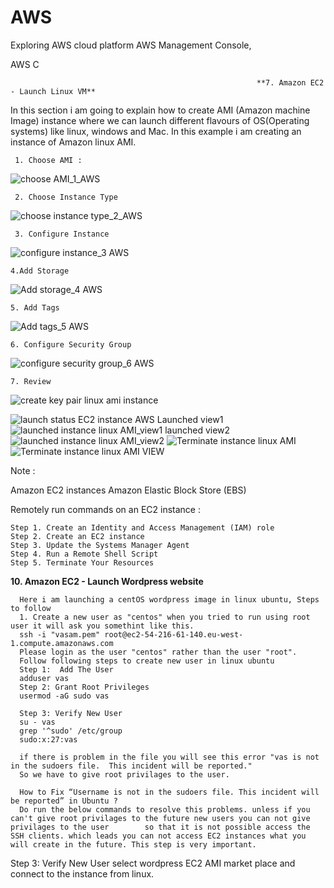 # AWS
Exploring AWS cloud platform
AWS Management Console,

AWS C

                                                           **7. Amazon EC2 - Launch Linux VM**

In this section i am going to explain how to create AMI (Amazon machine Image) instance where we can launch different flavours of OS(Operating systems)         like linux, windows and Mac. In this example i am creating an instance of Amazon linux AMI.

     1. Choose AMI : 
     
![choose AMI_1_AWS](https://user-images.githubusercontent.com/20144507/111040332-d0213300-8432-11eb-9143-a1e563141614.png)


     2. Choose Instance Type

![choose instance type_2_AWS](https://user-images.githubusercontent.com/20144507/111040371-ff37a480-8432-11eb-9540-84dfdb76da7d.png)

     
     
     3. Configure Instance
![configure instance_3 AWS](https://user-images.githubusercontent.com/20144507/111040411-21c9bd80-8433-11eb-9baa-fe79073bcb6d.png)
   
    4.Add Storage

![Add storage_4 AWS](https://user-images.githubusercontent.com/20144507/111040453-4756c700-8433-11eb-8e73-9046d172f890.png)

     
    5. Add Tags
![Add tags_5 AWS](https://user-images.githubusercontent.com/20144507/111040463-56d61000-8433-11eb-9f52-9bd78d1a8d07.png)

    
    
    6. Configure Security Group
 ![configure security group_6 AWS](https://user-images.githubusercontent.com/20144507/111040480-681f1c80-8433-11eb-9687-c6ff875503fb.png)

      
    7. Review
   
  ![create key pair linux ami instance](https://user-images.githubusercontent.com/20144507/111040967-28a5ff80-8436-11eb-9790-b15be9a78db1.png)

![launch status EC2 instance AWS](https://user-images.githubusercontent.com/20144507/111040505-7a00bf80-8433-11eb-9ce7-6098db9864b8.png)
Launched view1
![launched instance linux AMI_view1](https://user-images.githubusercontent.com/20144507/111040673-6efa5f00-8434-11eb-851d-72aae1991116.png)
launched view2
![launched instance linux AMI_view2 ](https://user-images.githubusercontent.com/20144507/111040674-715cb900-8434-11eb-9ac4-cb51a88e1ac6.png)
![Terminate instance linux AMI](https://user-images.githubusercontent.com/20144507/111040981-3fe4ed00-8436-11eb-88ef-6fda2157fcb7.png)
![Terminate instance linux AMI VIEW](https://user-images.githubusercontent.com/20144507/111040986-45dace00-8436-11eb-92de-4bbe96aea592.png)

Note : 

Amazon EC2 instances
 Amazon Elastic Block Store (EBS)
 
 Remotely run commands on an EC2 instance :
        
    Step 1. Create an Identity and Access Management (IAM) role
    Step 2. Create an EC2 instance
    Step 3. Update the Systems Manager Agent
    Step 4. Run a Remote Shell Script
    Step 5. Terminate Your Resources


**10. Amazon EC2 - Launch Wordpress website**
      
      Here i am launching a centOS wordpress image in linux ubuntu, Steps to follow 
      1. Create a new user as "centos" when you tried to run using root user it will ask you somethint like this.
      ssh -i "vasam.pem" root@ec2-54-216-61-140.eu-west-1.compute.amazonaws.com
      Please login as the user "centos" rather than the user "root".
      Follow following steps to create new user in linux ubuntu
      Step 1:  Add The User
      adduser vas
      Step 2: Grant Root Privileges
      usermod -aG sudo vas
      
      Step 3: Verify New User
      su - vas
      grep '^sudo' /etc/group
      sudo:x:27:vas
      
      if there is problem in the file you will see this error "vas is not in the sudoers file.  This incident will be reported."
      So we have to give root privilages to the user.
      
      How to Fix “Username is not in the sudoers file. This incident will be reported” in Ubuntu ?
      Do run the below commands to resolve this problems. unless if you can't give root privilages to the future new users you can not give privilages to the user        so that it is not possible access the SSH clients. which leads you can not access EC2 instances what you will create in the future. This step is very important. 
     
      
      

Step 3: Verify New User
      select wordpress EC2 AMI market place and connect to the instance from linux.
